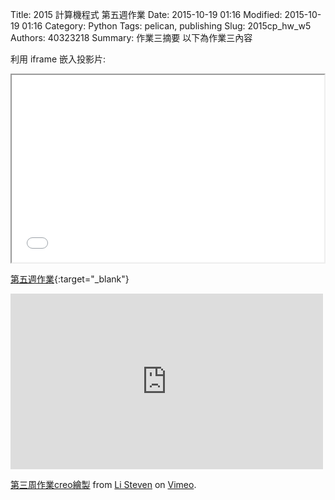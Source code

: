 Title: 2015 計算機程式 第五週作業
Date: 2015-10-19 01:16
Modified: 2015-10-19 01:16
Category: Python
Tags: pelican, publishing
Slug: 2015cp_hw_w5
Authors: 40323218
Summary: 作業三摘要
以下為作業三內容

利用 iframe 嵌入投影片:

<iframe src="40323218_cp_w5.html" width="500" height="300"></iframe>

[第五週作業](40323218_cp_w5.html){:target="_blank"}

<iframe src="https://player.vimeo.com/video/142799794" width="500" height="281" frameborder="0" webkitallowfullscreen mozallowfullscreen allowfullscreen></iframe> <p><a href="https://vimeo.com/142799794">第三周作業creo繪製</a> from <a href="https://vimeo.com/user44943624">Li Steven</a> on <a href="https://vimeo.com">Vimeo</a>.</p>

